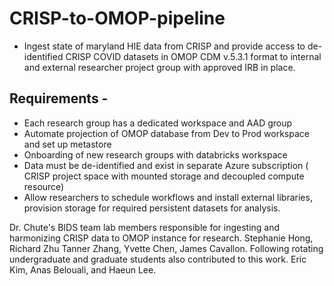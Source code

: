 # CRISP-to-OMOP-pipeline
* Ingest state of maryland HIE data from CRISP and provide access to de-identified CRISP COVID datasets in OMOP CDM v.5.3.1 format to internal and external researcher project group with approved IRB in place.
## Requirements  -
* Each research group has a dedicated workspace and AAD group
* Automate projection of OMOP database from Dev to Prod workspace and set up metastore
* Onboarding of new research groups with databricks workspace
* Data must be de-identified and exist in separate Azure subscription ( CRISP project space with mounted storage and decoupled compute resource) 
* Allow researchers to schedule workflows and install external libraries, provision storage for required persistent datasets for analysis. 

Dr. Chute's BIDS team lab members responsible for ingesting and harmonizing CRISP data to OMOP instance for research. Stephanie Hong, Richard Zhu Tanner Zhang, Yvette Chen, James Cavallon. Following rotating undergraduate and graduate students also contributed to this work. Eric Kim, Anas Belouali,
and Haeun Lee. 

 


